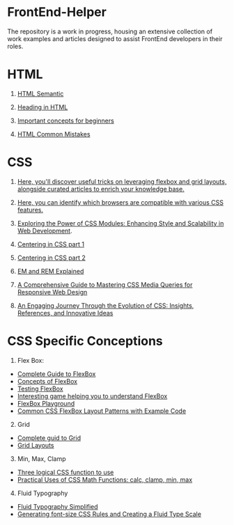 # FrontEnd-Helper
The repository is a work in progress, housing an extensive collection of work examples and articles designed to assist FrontEnd developers in their roles.

# HTML
 1. [HTML Semantic](https://www.w3schools.com/html/html5_semantic_elements.asp)

 2. [Heading in HTML](https://developer.mozilla.org/en-US/docs/Web/HTML/Element/Heading_Elements#problems_solved_by_html5)

 3. [Important concepts for beginners](https://www.youtube.com/watch?v=HJ0-fUJ-2F0)

 4. [HTML Common Mistakes](https://www.youtube.com/watch?v=NexL5_Vdoq8)

# CSS
 1. [Here, you'll discover useful tricks on leveraging flexbox and grid layouts, alongside curated articles to enrich your knowledge base.](https://css-tricks.com/guides/)

 2. [Here, you can identify which browsers are compatible with various CSS features.](https://caniuse.com)

 3. [Exploring the Power of CSS Modules: Enhancing Style and Scalability in Web Development](https://css-tricks.com/css-modules-part-1-need/).

 4. [Centering in CSS part 1](https://css-tricks.com/centering-css-complete-guide/)
 
 5. [Centering in CSS part 2](https://moderncss.dev/complete-guide-to-centering-in-css/)

 6. [EM and REM Explained](https://blog.logrocket.com/using-em-vs-rem-css/)

 7. [A Comprehensive Guide to Mastering CSS Media Queries for Responsive Web Design](https://css-tricks.com/a-complete-guide-to-css-media-queries/)

 8. [An Engaging Journey Through the Evolution of CSS: Insights, References, and Innovative Ideas](https://frontendmastery.com/posts/the-evolution-of-scalable-css/)

 # CSS Specific Conceptions
 1. Flex Box: 
  - [Complete Guide to FlexBox](https://css-tricks.com/snippets/css/a-guide-to-flexbox/)
  - [Concepts of FlexBox](https://developer.mozilla.org/en-US/docs/Web/CSS/CSS_Flexible_Box_Layout/Basic_Concepts_of_Flexbox)   
  - [Testing FlexBox](https://flexbox.help/)
  - [Interesting game helping you to understand FlexBox](https://codingfantasy.com/games/flexboxadventure)
  - [FlexBox Playground](https://flexbox.tech/)
  - [Common CSS FlexBox Layout Patterns with Example Code](https://tobiasahlin.com/blog/common-flexbox-patterns/)

 2. Grid 
  - [Complete guid to Grid](https://css-tricks.com/snippets/css/complete-guide-grid/)
  - [Grid Layouts](https://developer.mozilla.org/en-US/docs/Web/CSS/CSS_Grid_Layout)

 3. Min, Max, Clamp
  - [Three logical CSS function to use](https://web.dev/articles/min-max-clamp)
  - [Practical Uses of CSS Math Functions: calc, clamp, min, max](https://moderncss.dev/practical-uses-of-css-math-functions-calc-clamp-min-max/)

 4. Fluid Typography
  - [Fluid Typography Simplified](https://css-tricks.com/simplified-fluid-typography/)
  - [Generating font-size CSS Rules and Creating a Fluid Type Scale](https://moderncss.dev/generating-font-size-css-rules-and-creating-a-fluid-type-scale/)


